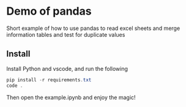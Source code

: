 # Demo of pandas

Short example of how to use pandas to read excel sheets and merge
information tables and test for duplicate values

## Install

Install Python and vscode, and run the following

```powershell
pip install -r requirements.txt
code .
```

Then open the example.ipynb and enjoy the magic!